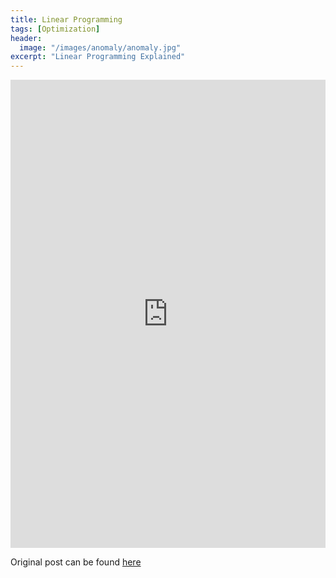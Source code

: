 ```yaml
---
title: Linear Programming
tags: [Optimization]
header:
  image: "/images/anomaly/anomaly.jpg"
excerpt: "Linear Programming Explained"
---
```


<style>
.responsive-wrap iframe{ max-width: 100%;}
</style>
<div class="responsive-wrap">
<!-- this is the embed code provided by Google -->
  <iframe src="https://docs.google.com/presentation/d/e/2PACX-1vT_Xmrbf2TLyDTwThTP0VLVAyvQDHt0BMAXbhaWV9MU_EAPuER3xT5tWk61UkOSvVrewrnUBIwDB8BL/embed?start=false&loop=false&delayms=3000" frameborder="0" width="1280" height="749" allowfullscreen="true" mozallowfullscreen="true" webkitallowfullscreen="true"></iframe>
<!-- Google embed ends -->
</div>

Original post can be found [here](https://factspan.com/linear-programming-for-minimizing-cost/)